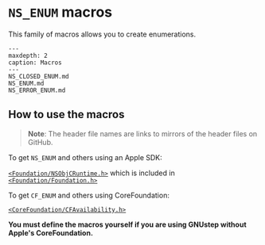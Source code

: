 # `NS_ENUM` macros

This family of macros allows you to create enumerations.

```{toctree}
---
maxdepth: 2
caption: Macros
---
NS_CLOSED_ENUM.md
NS_ENUM.md
NS_ERROR_ENUM.md
```

## How to use the macros

> **Note**: The header file names are links to mirrors of the header files on GitHub.

To get `NS_ENUM` and others using an Apple SDK:

[`<Foundation/NSObjCRuntime.h>`](https://github.com/phracker/MacOSX-SDKs/blob/master/MacOSX11.3.sdk/System/Library/Frameworks/Foundation.framework/Versions/C/Headers/NSObjCRuntime.h) which is included in [`<Foundation/Foundation.h>`](https://github.com/phracker/MacOSX-SDKs/blob/master/MacOSX11.3.sdk/System/Library/Frameworks/Foundation.framework/Versions/C/Headers/Foundation.h)

To get `CF_ENUM` and others using CoreFoundation:

[`<CoreFoundation/CFAvailability.h>`](https://github.com/apple/swift-corelibs-foundation/blob/master/CoreFoundation/Base.subproj/CFAvailability.h)

**You must define the macros yourself if you are using GNUstep without Apple's CoreFoundation.**